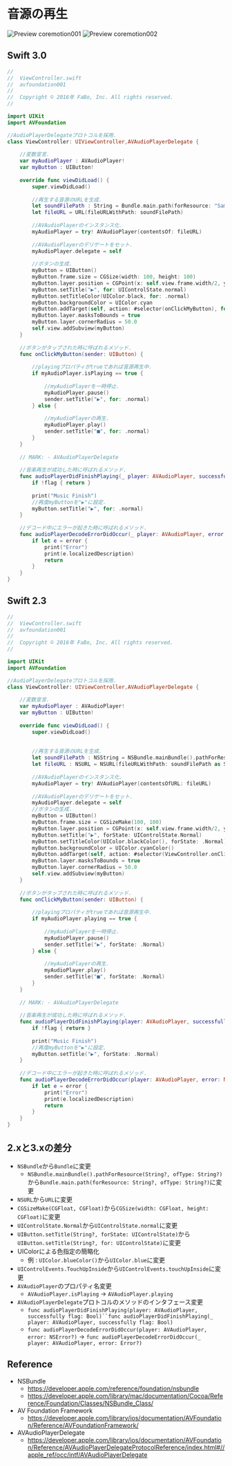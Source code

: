 # 音源の再生

![Preview coremotion001](./img/AVFoundation001.png) ![Preview coremotion002](./img/AVFoundation001_2.png)

## Swift 3.0

```swift
//
//  ViewController.swift
//  avfoundation001
//
//  Copyright © 2016年 FaBo, Inc. All rights reserved.
//

import UIKit
import AVFoundation

//AudioPlayerDelegateプロトコルを採用.
class ViewController: UIViewController,AVAudioPlayerDelegate {
    
    //変数宣言.
    var myAudioPlayer : AVAudioPlayer!
    var myButton : UIButton!
    
    override func viewDidLoad() {
        super.viewDidLoad()
        
        //再生する音源のURLを生成.
        let soundFilePath : String = Bundle.main.path(forResource: "Sample", ofType: "mp3")!
        let fileURL = URL(fileURLWithPath: soundFilePath)
        
        //AVAudioPlayerのインスタンス化.
        myAudioPlayer = try! AVAudioPlayer(contentsOf: fileURL)
        
        //AVAudioPlayerのデリゲートをセット.
        myAudioPlayer.delegate = self
        
        //ボタンの生成.
        myButton = UIButton()
        myButton.frame.size = CGSize(width: 100, height: 100)
        myButton.layer.position = CGPoint(x: self.view.frame.width/2, y: self.view.frame.height/2)
        myButton.setTitle("▶︎", for: UIControlState.normal)
        myButton.setTitleColor(UIColor.black, for: .normal)
        myButton.backgroundColor = UIColor.cyan
        myButton.addTarget(self, action: #selector(onClickMyButton), for: UIControlEvents.touchUpInside)
        myButton.layer.masksToBounds = true
        myButton.layer.cornerRadius = 50.0
        self.view.addSubview(myButton)
    }
    
    //ボタンがタップされた時に呼ばれるメソッド.
    func onClickMyButton(sender: UIButton) {
        
        //playingプロパティがtrueであれば音源再生中.
        if myAudioPlayer.isPlaying == true {
            
            //myAudioPlayerを一時停止.
            myAudioPlayer.pause()
            sender.setTitle("▶︎", for: .normal)
        } else {
            
            //myAudioPlayerの再生.
            myAudioPlayer.play()
            sender.setTitle("■", for: .normal)
        }
    }
    
    // MARK: - AVAudioPlayerDelegate
    
    //音楽再生が成功した時に呼ばれるメソッド.
    func audioPlayerDidFinishPlaying(_ player: AVAudioPlayer, successfully flag: Bool) {
        if !flag { return }
        
        print("Music Finish")
        //再度myButtonを"▶︎"に設定.
        myButton.setTitle("▶︎", for: .normal)
    }
    
    //デコード中にエラーが起きた時に呼ばれるメソッド.
    func audioPlayerDecodeErrorDidOccur(_ player: AVAudioPlayer, error: Error?) {
        if let e = error {
            print("Error")
            print(e.localizedDescription)
            return
        }
    }
}
```

## Swift 2.3

```swift
//
//  ViewController.swift
//  avfoundation001
//
//  Copyright © 2016年 FaBo, Inc. All rights reserved.
//

import UIKit
import AVFoundation

//AudioPlayerDelegateプロトコルを採用.
class ViewController: UIViewController,AVAudioPlayerDelegate {
    
    //変数宣言.
    var myAudioPlayer : AVAudioPlayer!
    var myButton : UIButton!
    
    override func viewDidLoad() {
        super.viewDidLoad()
        
        
        //再生する音源のURLを生成.
        let soundFilePath : NSString = NSBundle.mainBundle().pathForResource("Sample", ofType: "mp3")!
        let fileURL : NSURL = NSURL(fileURLWithPath: soundFilePath as String)
        
        //AVAudioPlayerのインスタンス化.
        myAudioPlayer = try! AVAudioPlayer(contentsOfURL: fileURL)
        
        //AVAudioPlayerのデリゲートをセット.
        myAudioPlayer.delegate = self
        //ボタンの生成.
        myButton = UIButton()
        myButton.frame.size = CGSizeMake(100, 100)
        myButton.layer.position = CGPoint(x: self.view.frame.width/2, y: self.view.frame.height/2)
        myButton.setTitle("▶︎", forState: UIControlState.Normal)
        myButton.setTitleColor(UIColor.blackColor(), forState: .Normal)
        myButton.backgroundColor = UIColor.cyanColor()
        myButton.addTarget(self, action: #selector(ViewController.onClickMyButton(_:)), forControlEvents: UIControlEvents.TouchUpInside)
        myButton.layer.masksToBounds = true
        myButton.layer.cornerRadius = 50.0
        self.view.addSubview(myButton)
    }
    
    //ボタンがタップされた時に呼ばれるメソッド.
    func onClickMyButton(sender: UIButton) {
        
        //playingプロパティがtrueであれば音源再生中.
        if myAudioPlayer.playing == true {
            
            //myAudioPlayerを一時停止.
            myAudioPlayer.pause()
            sender.setTitle("▶︎", forState: .Normal)
        } else {
            
            //myAudioPlayerの再生.
            myAudioPlayer.play()
            sender.setTitle("■", forState: .Normal)
        }
    }
    
    // MARK: - AVAudioPlayerDelegate
    
    //音楽再生が成功した時に呼ばれるメソッド.
    func audioPlayerDidFinishPlaying(player: AVAudioPlayer, successfully flag: Bool) {
        if !flag { return }
        
        print("Music Finish")
        //再度myButtonを"▶︎"に設定.
        myButton.setTitle("▶︎", forState: .Normal)
    }
    
    //デコード中にエラーが起きた時に呼ばれるメソッド.
    func audioPlayerDecodeErrorDidOccur(player: AVAudioPlayer, error: NSError?) {
        if let e = error {
            print("Error")
            print(e.localizedDescription)
            return
        }
    }
}
```

## 2.xと3.xの差分

* `NSBundle`から`Bundle`に変更
    * `NSBundle.mainBundle().pathForResource(String?, ofType: String?)`から`Bundle.main.path(forResource: String?, ofType: String?)`に変更
* `NSURL`から`URL`に変更
* `CGSizeMake(CGFloat, CGFloat)`から`CGSize(width: CGFloat, height: CGFloat)`に変更
* `UIControlState.Normal`から`UIControlState.normal`に変更
* `UIButton.setTitle(String?, forState: UIControlState)`から`UIButton.setTitle(String?, for: UIControlState)`に変更
* UIColorによる色指定の簡略化
    * 例 : `UIColor.blueColor()`から`UIColor.blue`に変更
* `UIControlEvents.TouchUpInside`から`UIControlEvents.touchUpInside`に変更
* `AVAudioPlayer`のプロパティ名変更
    * `AVAudioPlayer.isPlaying` → `AVAudioPlayer.playing`
* `AVAudioPlayerDelegate`プロトコルのメソッドのインタフェース変更
    * `func audioPlayerDidFinishPlaying(player: AVAudioPlayer, successfully flag: Bool)``func audioPlayerDidFinishPlaying(_ player: AVAudioPlayer, successfully flag: Bool)`
    * `func audioPlayerDecodeErrorDidOccur(player: AVAudioPlayer, error: NSError?)` → `func audioPlayerDecodeErrorDidOccur(_ player: AVAudioPlayer, error: Error?)`

## Reference

* NSBundle
    * https://developer.apple.com/reference/foundation/nsbundle
    * https://developer.apple.com/library/mac/documentation/Cocoa/Reference/Foundation/Classes/NSBundle_Class/
* AV Foundation Framework
    * https://developer.apple.com/library/ios/documentation/AVFoundation/Reference/AVFoundationFramework/
* AVAudioPlayerDelegate
    * https://developer.apple.com/library/ios/documentation/AVFoundation/Reference/AVAudioPlayerDelegateProtocolReference/index.html#//apple_ref/occ/intf/AVAudioPlayerDelegate
